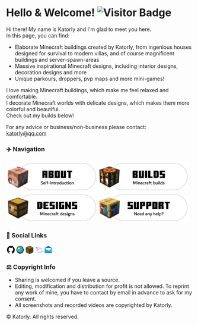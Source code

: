 # Hello & Welcome! ![Visitor Badge](https://visitor-badge.laobi.icu/badge?page_id=katorly.katorly)
Hi there! My name is Katorly and I'm glad to meet you here.<br>
In this page, you can find:
- Elaborate Minecraft buildings created by Katorly, from ingenious houses designed for survival to modern villas, and of course magnificent buildings and server-spawn-areas
- Massive inspirational Minecraft designs, including interior designs, decoration designs and more
- Unique parkours, droppers, pvp maps and more mini-games!

I love making Minecraft buildings, which make me feel relaxed and comfortable.<br>
I decorate Minecraft worlds with delicate designs, which makes them more colorful and beautiful.<br>
Check out my builds below!

For any advice or business/non-business please contact:<br>
[katorly@qq.com](mailto:katorly@qq.com)


### ✈️ Navigation
<a href="https://hub.fastgit.org/katorly" target="_blank"><img align="center" width="49%" src="/Navigations/navigation1.png"></a><a href="https://hub.fastgit.org/search?q=topic%3Abuilding+org%3Akatorlys&type=Repositories" target="_blank"><img align="center" width="49%" src="/Navigations/navigation2.png"></a>
<a href="https://hub.fastgit.org/search?q=topic%3Adesign+org%3Akatorlys&type=Repositories" target="_blank"><img align="center" width="49%" src="/Navigations/navigation3.png"></a><a href="https://hub.fastgit.org/katorlys/backups" target="_blank"><img align="center" width="49%" src="/Navigations/navigation4.png"></a>

### 🔗 Social Links
<a href="https://hub.fastgit.org/katorly" target="_blank"><img align="center" width="5%" src="/SocialLinks/github.png"></a><a href="https://www.planetminecraft.com/member/katorly" target="_blank"><img align="center" width="5%" src="/SocialLinks/planetminecraft.png"></a><a href="https://www.mcbbs.net/?3094455" target="_blank"><img align="center" width="5%" src="/SocialLinks/mcbbs.png"></a><a href="http://afdian.net/@katorly" target="_blank"><img align="center" width="5%" src="/SocialLinks/afdian.png"></a><a href="mailto:katorly@qq.com" target="_blank"><img align="center" width="5%" src="/SocialLinks/email.png"></a>

### ⚖️ Copyright Info
- Sharing is welcomed if you leave a source.
- Editing, modification and distribution for profit is not allowed. To reprint any work of mine, you have to contact by email in advance to ask for my consent.
- All screenshots and recorded videos are copyrighted by Katorly.

© Katorly. All rights reserved.
